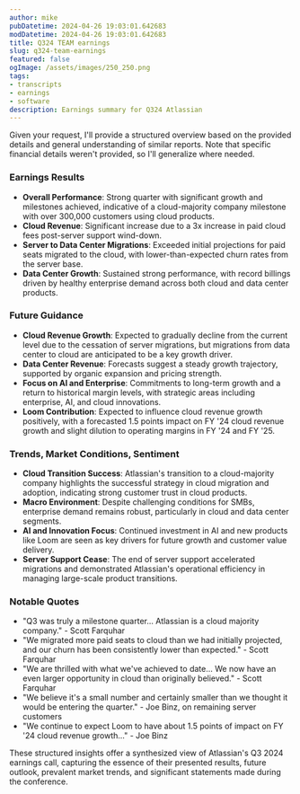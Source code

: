 ```yaml
---
author: mike
pubDatetime: 2024-04-26 19:03:01.642683
modDatetime: 2024-04-26 19:03:01.642683
title: Q324 TEAM earnings
slug: q324-team-earnings
featured: false
ogImage: /assets/images/250_250.png
tags:
- transcripts
- earnings
- software
description: Earnings summary for Q324 Atlassian
---
```

Given your request, I'll provide a structured overview based on the provided details and general understanding of similar reports. Note that specific financial details weren't provided, so I'll generalize where needed.

### Earnings Results
- **Overall Performance**: Strong quarter with significant growth and milestones achieved, indicative of a cloud-majority company milestone with over 300,000 customers using cloud products.
- **Cloud Revenue**: Significant increase due to a 3x increase in paid cloud fees post-server support wind-down.
- **Server to Data Center Migrations**: Exceeded initial projections for paid seats migrated to the cloud, with lower-than-expected churn rates from the server base.
- **Data Center Growth**: Sustained strong performance, with record billings driven by healthy enterprise demand across both cloud and data center products.

### Future Guidance
- **Cloud Revenue Growth**: Expected to gradually decline from the current level due to the cessation of server migrations, but migrations from data center to cloud are anticipated to be a key growth driver.
- **Data Center Revenue**: Forecasts suggest a steady growth trajectory, supported by organic expansion and pricing strength.
- **Focus on AI and Enterprise**: Commitments to long-term growth and a return to historical margin levels, with strategic areas including enterprise, AI, and cloud innovations.
- **Loom Contribution**: Expected to influence cloud revenue growth positively, with a forecasted 1.5 points impact on FY '24 cloud revenue growth and slight dilution to operating margins in FY '24 and FY '25.

### Trends, Market Conditions, Sentiment
- **Cloud Transition Success**: Atlassian's transition to a cloud-majority company highlights the successful strategy in cloud migration and adoption, indicating strong customer trust in cloud products.
- **Macro Environment**: Despite challenging conditions for SMBs, enterprise demand remains robust, particularly in cloud and data center segments.
- **AI and Innovation Focus**: Continued investment in AI and new products like Loom are seen as key drivers for future growth and customer value delivery.
- **Server Support Cease**: The end of server support accelerated migrations and demonstrated Atlassian's operational efficiency in managing large-scale product transitions.

### Notable Quotes
- "Q3 was truly a milestone quarter... Atlassian is a cloud majority company." - Scott Farquhar
- "We migrated more paid seats to cloud than we had initially projected, and our churn has been consistently lower than expected." - Scott Farquhar
- "We are thrilled with what we've achieved to date... We now have an even larger opportunity in cloud than originally believed." - Scott Farquhar
- "We believe it's a small number and certainly smaller than we thought it would be entering the quarter." - Joe Binz, on remaining server customers
- "We continue to expect Loom to have about 1.5 points of impact on FY '24 cloud revenue growth..." - Joe Binz

These structured insights offer a synthesized view of Atlassian's Q3 2024 earnings call, capturing the essence of their presented results, future outlook, prevalent market trends, and significant statements made during the conference.